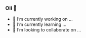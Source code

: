 ### Oii 👋


- 🔭 I’m currently working on ...
- 🌱 I’m currently learning ...
- 👯 I’m looking to collaborate on ...


